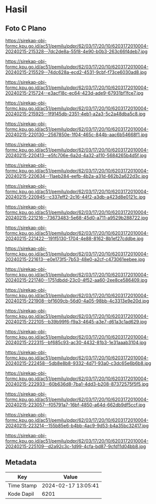 # Hasil

## Foto C Plano

https://sirekap-obj-formc.kpu.go.id/ac51/pemilu/pdpr/62/03/17/20/10/6203172010004-20240215-215328--7dc2de8a-55f8-4e90-b0b3-263c66f4deb7.jpg

https://sirekap-obj-formc.kpu.go.id/ac51/pemilu/pdpr/62/03/17/20/10/6203172010004-20240215-215529--74dc628a-ecd2-4531-9cbf-f73ce6030ad8.jpg

https://sirekap-obj-formc.kpu.go.id/ac51/pemilu/pdpr/62/03/17/20/10/6203172010004-20240215-215724--e3acf18c-ec64-423d-ade9-67931bf1fce7.jpg

https://sirekap-obj-formc.kpu.go.id/ac51/pemilu/pdpr/62/03/17/20/10/6203172010004-20240215-215925--1f9145db-2351-4eb1-a2a3-5c2a48dba5c8.jpg

https://sirekap-obj-formc.kpu.go.id/ac51/pemilu/pdpr/62/03/17/20/10/6203172010004-20240215-220130--2567850e-1f04-465c-844b-aac6b54668f1.jpg

https://sirekap-obj-formc.kpu.go.id/ac51/pemilu/pdpr/62/03/17/20/10/6203172010004-20240215-220413--e5fc706e-6a2d-4a32-a110-5684265b4d5f.jpg

https://sirekap-obj-formc.kpu.go.id/ac51/pemilu/pdpr/62/03/17/20/10/6203172010004-20240215-220634--11aeb284-eefb-4b2a-a31d-662b2a622d3c.jpg

https://sirekap-obj-formc.kpu.go.id/ac51/pemilu/pdpr/62/03/17/20/10/6203172010004-20240215-220945--c337eff2-2c16-44f2-a3db-a423d8e0121c.jpg

https://sirekap-obj-formc.kpu.go.id/ac51/pemilu/pdpr/62/03/17/20/10/6203172010004-20240215-221216--73673483-5e68-45d0-a711-a9529b288722.jpg

https://sirekap-obj-formc.kpu.go.id/ac51/pemilu/pdpr/62/03/17/20/10/6203172010004-20240215-221422--191f5130-1704-4e88-8162-8b1ef27cddbe.jpg

https://sirekap-obj-formc.kpu.go.id/ac51/pemilu/pdpr/62/03/17/20/10/6203172010004-20240215-221613--e0e173f5-7b53-48e0-a2cf-c473061eebee.jpg

https://sirekap-obj-formc.kpu.go.id/ac51/pemilu/pdpr/62/03/17/20/10/6203172010004-20240215-221740--1751dbdd-23c0-4f52-aa60-2ee8ce586409.jpg

https://sirekap-obj-formc.kpu.go.id/ac51/pemilu/pdpr/62/03/17/20/10/6203172010004-20240215-221908--bf1609cb-56d0-4a05-98bb-4c3313e9e20d.jpg

https://sirekap-obj-formc.kpu.go.id/ac51/pemilu/pdpr/62/03/17/20/10/6203172010004-20240215-222105--b39b99f6-f9a3-4645-a3e7-d61a3c1ad629.jpg

https://sirekap-obj-formc.kpu.go.id/ac51/pemilu/pdpr/62/03/17/20/10/6203172010004-20240215-222315--bf685c93-ac30-4432-81b3-1e31aaab3104.jpg

https://sirekap-obj-formc.kpu.go.id/ac51/pemilu/pdpr/62/03/17/20/10/6203172010004-20240215-222458--5db8e8b8-9332-4d71-93a0-c3dc65e6b6b8.jpg

https://sirekap-obj-formc.kpu.go.id/ac51/pemilu/pdpr/62/03/17/20/10/6203172010004-20240215-222933--60b636d8-7ba1-4dd3-b208-87372575f5f5.jpg

https://sirekap-obj-formc.kpu.go.id/ac51/pemilu/pdpr/62/03/17/20/10/6203172010004-20240215-223057--f05791a7-16bf-4850-a64d-662db9df5ccf.jpg

https://sirekap-obj-formc.kpu.go.id/ac51/pemilu/pdpr/62/03/17/20/10/6203172010004-20240215-223214--155b85e6-b4bb-4ac9-9d53-b4a35bc32417.jpg

https://sirekap-obj-formc.kpu.go.id/ac51/pemilu/pdpr/62/03/17/20/10/6203172010004-20240215-225109--d2a92c3c-1d99-4cfa-bd87-9cfd11d04bb8.jpg


## Metadata

| Key        | Value               |
| ---------- | ------------------- |
| Time Stamp | 2024-02-17 13:05:41 |
| Kode Dapil | 6201                |



